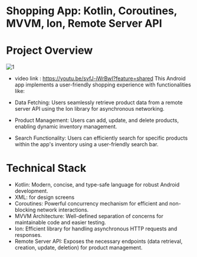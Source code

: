 # Shopping App: Kotlin, Coroutines, MVVM, Ion, Remote Server API
# Project Overview

![1](https://github.com/Boradeg/voxvalley_shopping_app_task/assets/110608207/b23307ae-4853-4086-a431-2e00b2829047)
- video link : https://youtu.be/svfJ-iWrBwI?feature=shared
This Android app implements a user-friendly shopping experience with functionalities like:

- Data Fetching: Users seamlessly retrieve product data from a remote server API using the Ion library for asynchronous networking.
- Product Management: Users can add, update, and delete products, enabling dynamic inventory management.
- Search Functionality: Users can efficiently search for specific products within the app's inventory using a user-friendly search bar.
  
# Technical Stack
- Kotlin: Modern, concise, and type-safe language for robust Android development.
- XML: for design screens
- Coroutines: Powerful concurrency mechanism for efficient and non-blocking network interactions.
- MVVM Architecture: Well-defined separation of concerns for maintainable code and easier testing.
- Ion: Efficient library for handling asynchronous HTTP requests and responses.
- Remote Server API: Exposes the necessary endpoints (data retrieval, creation, update, deletion) for product management.
